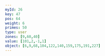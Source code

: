```yaml
---
myId: 26
key: 47
pos: 64
weight: 6
primes: 50
type: user
zones: [9,60,40]
value: [101,2,-1,1]
object: [6,9,68,104,122,140,159,175,191,227]
---
```

